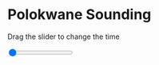 <h1>Polokwane Sounding</h1>
<p>Drag the slider to change the time</p>

<div class="slidecontainer">
<input oninput='setImage(this)' class="slider" type="range" min="0" max="5" value="0" step="1" />
<img id='img'/>
</div>

<script>
var img = document.getElementById('img');
var img_array = ['/assets/images/skwt/skd_pol_wrfout_d01_2020-07-10_12:00:00.png',
'/assets/images/skwt/skd_pol_wrfout_d01_2020-07-10_18:00:00.png',
'/assets/images/skwt/skd_pol_wrfout_d01_2020-07-11_00:00:00.png',
'/assets/images/skwt/skd_pol_wrfout_d01_2020-07-11_06:00:00.png',
'/assets/images/skwt/skd_pol_wrfout_d01_2020-07-11_12:00:00.png',];
function setImage(obj)
{
        var value = obj.value;
        img.src = img_array[value];

}
</script>
